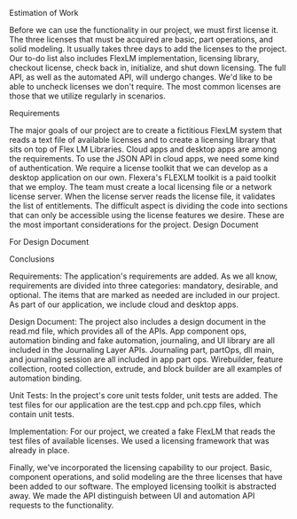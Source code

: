 Estimation of Work

Before we can use the functionality in our project, we must first license it. The three licenses that must be acquired are basic, part operations, and solid modeling. It usually takes three days to add the licenses to the project. Our to-do list also includes FlexLM implementation, licensing library, checkout license, check back in, initialize, and shut down licensing. The full API, as well as the automated API, will undergo changes. We'd like to be able to uncheck licenses we don't require. The most common licenses are those that we utilize regularly in scenarios.

Requirements

The major goals of our project are to create a fictitious FlexLM system that reads a text file of available licenses and to create a licensing library that sits on top of Flex LM Libraries. Cloud apps and desktop apps are among the requirements. To use the JSON API in cloud apps, we need some kind of authentication. We require a license toolkit that we can develop as a desktop application on our own. Flexera's FLEXLM toolkit is a paid toolkit that we employ. The team must create a local licensing file or a network license server. When the license server reads the license file, it validates the list of entitlements. The difficult aspect is dividing the code into sections that can only be accessible using the license features we desire. These are the most important considerations for the project.
Design Document

For Design Document 

Conclusions

  Requirements: The application's requirements are added. As we all know, requirements are divided into three categories: mandatory, desirable, and optional. The items that are marked as needed are included in our project. As part of our application, we include cloud and desktop apps.
  
  Design Document: The project also includes a design document in the read.md file, which provides all of the APIs. App component ops, automation binding and fake automation, journaling, and UI library are all included in the Journaling Layer APIs. Journaling part, partOps, dll main, and journaling session are all included in app part ops. Wirebuilder, feature collection, rooted collection, extrude, and block builder are all examples of automation binding.
  
  Unit Tests: In the project's core unit tests folder, unit tests are added. The test files for our application are the test.cpp and pch.cpp files, which contain unit tests.

Implementation: For our project, we created a fake FlexLM that reads the test files of available licenses. We used a licensing framework that was already in place.

Finally, we've incorporated the licensing capability to our project. Basic, component operations, and solid modeling are the three licenses that have been added to our software. The employed licensing toolkit is abstracted away. We made the API distinguish between UI and automation API requests to the functionality.
